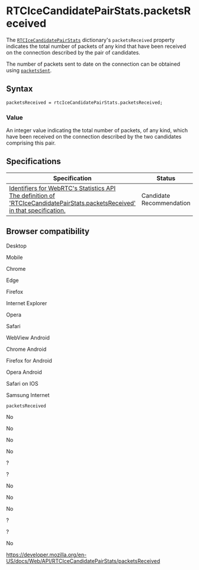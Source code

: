 # RTCIceCandidatePairStats.packetsReceived

The [`RTCIceCandidatePairStats`](../rtcicecandidatepairstats) dictionary's `packetsReceived` property indicates the total number of packets of any kind that have been received on the connection described by the pair of candidates.

The number of packets sent to date on the connection can be obtained using [`packetsSent`](packetssent).

## Syntax

    packetsReceived = rtcIceCandidatePairStats.packetsReceived;

### Value

An integer value indicating the total number of packets, of any kind, which have been received on the connection described by the two candidates comprising this pair.

## Specifications

<table><thead><tr class="header"><th>Specification</th><th>Status</th><th>Comment</th></tr></thead><tbody><tr class="odd"><td><a href="https://w3c.github.io/webrtc-stats/#dom-rtcicecandidatepairstats-packetsreceived">Identifiers for WebRTC's Statistics API<br />
<span class="small">The definition of 'RTCIceCandidatePairStats.packetsReceived' in that specification.</span></a></td><td><span class="spec-cr">Candidate Recommendation</span></td><td>Initial specification.</td></tr></tbody></table>

## Browser compatibility

Desktop

Mobile

Chrome

Edge

Firefox

Internet Explorer

Opera

Safari

WebView Android

Chrome Android

Firefox for Android

Opera Android

Safari on IOS

Samsung Internet

`packetsReceived`

No

No

No

No

?

?

No

No

No

?

?

No

<a href="https://developer.mozilla.org/en-US/docs/Web/API/RTCIceCandidatePairStats/packetsReceived" class="_attribution-link">https://developer.mozilla.org/en-US/docs/Web/API/RTCIceCandidatePairStats/packetsReceived</a>
